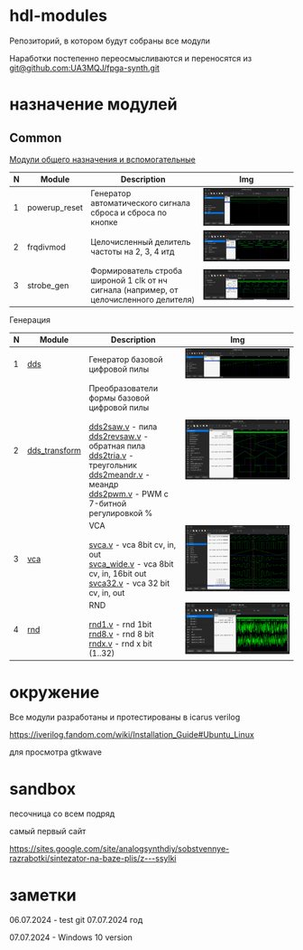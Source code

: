 # hdl-modules

Репозиторий, в котором будут собраны все модули

Наработки постепенно переосмысливаются и переносятся из [git@github.com:UA3MQJ/fpga-synth.git](https://github.com/UA3MQJ/fpga-synth)

# назначение модулей

## Common

[Модули общего назначения и вспомогательные](/common/README.md)

| N | Module | Description | Img |
| - | ------ | --- | --- |
| 1 | powerup_reset | Генератор автоматического сигнала сброса и сброса по кнопке | ![dds](https://github.com/VitaSound/hdl-modules/blob/main/common/powerup_reset_test/test.png?raw=true) |
| 2 | frqdivmod | Целочисленный делитель частоты на 2, 3, 4 итд | ![frqdivmod](https://github.com/VitaSound/hdl-modules/blob/main/common/frqdivmod_test/test.png?raw=true) |
| 3 | strobe_gen | Формирователь строба широной 1 clk от нч сигнала (например, от целочисленного делителя) | ![strobe_gen](https://github.com/VitaSound/hdl-modules/blob/main/common/strobe_gen_test/test.png?raw=true) |

Генерация

| N | Module | Description | Img |
| - | ------ | --- | --- |
| 1 | [dds](/dds/README.md) | Генератор базовой цифровой пилы | ![dds](https://github.com/VitaSound/hdl-modules/blob/main/dds/test.png?raw=true) |
| 2 | [dds_transform](/dds_transform/README.md) | Преобразователи формы базовой цифровой пилы <br><br> [dds2saw.v](https://github.com/VitaSound/hdl-modules/blob/main/dds_transform/dds2saw.v) - пила <br> [dds2revsaw.v](https://github.com/VitaSound/hdl-modules/blob/main/dds_transform/dds2revsaw.v) - обратная пила <br> [dds2tria.v](https://github.com/VitaSound/hdl-modules/blob/main/dds_transform/dds2tria.v) - треугольник <br> [dds2meandr.v](https://github.com/VitaSound/hdl-modules/blob/main/dds_transform/dds2meandr.v) - меандр <br> [dds2pwm.v](https://github.com/VitaSound/hdl-modules/blob/main/dds_transform/dds2pwm.v) - PWM c 7-битной регулировкой % | ![dds](https://github.com/VitaSound/hdl-modules/blob/main/dds_transform/test.png?raw=true) |
| 3 | [vca](/vca/README.md) | VCA <br><br> [svca.v](https://github.com/VitaSound/hdl-modules/blob/main/vca/svca.v) - vca 8bit cv, in, out <br> [svca_wide.v](https://github.com/VitaSound/hdl-modules/blob/main/vca/svca_wide.v) - vca 8bit cv, in, 16bit out <br> [svca32.v](https://github.com/VitaSound/hdl-modules/blob/main/vca/svca32.v) - vca 32 bit cv, in, out | ![vca](https://github.com/VitaSound/hdl-modules/blob/main/vca/test.png?raw=true) |
| 4 | [rnd](/rnd/README.md) | RND <br><br> [rnd1.v](https://github.com/VitaSound/hdl-modules/blob/main/rnd/rnd1.v) - rnd 1bit <br> [rnd8.v](https://github.com/VitaSound/hdl-modules/blob/main/rnd/rnd8.v) - rnd 8 bit <br> [rndx.v](https://github.com/VitaSound/hdl-modules/blob/main/rnd/rndx.v) - rnd x bit (1..32) | ![rnd](https://github.com/VitaSound/hdl-modules/blob/main/rnd/test.png?raw=true) |

# окружение

Все модули разработаны и протестированы в icarus verilog

https://iverilog.fandom.com/wiki/Installation_Guide#Ubuntu_Linux

для просмотра gtkwave

# sandbox

песочница со всем подряд

самый первый сайт 

https://sites.google.com/site/analogsynthdiy/sobstvennye-razrabotki/sintezator-na-baze-plis/z---ssylki


# заметки

06.07.2024 - test git
07.07.2024 год

07.07.2024 - Windows 10 version
